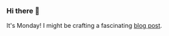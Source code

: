 ### Hi there :wave:

It's Monday! I might be crafting a fascinating [blog post](https://www.benjaminwuethrich.dev).
